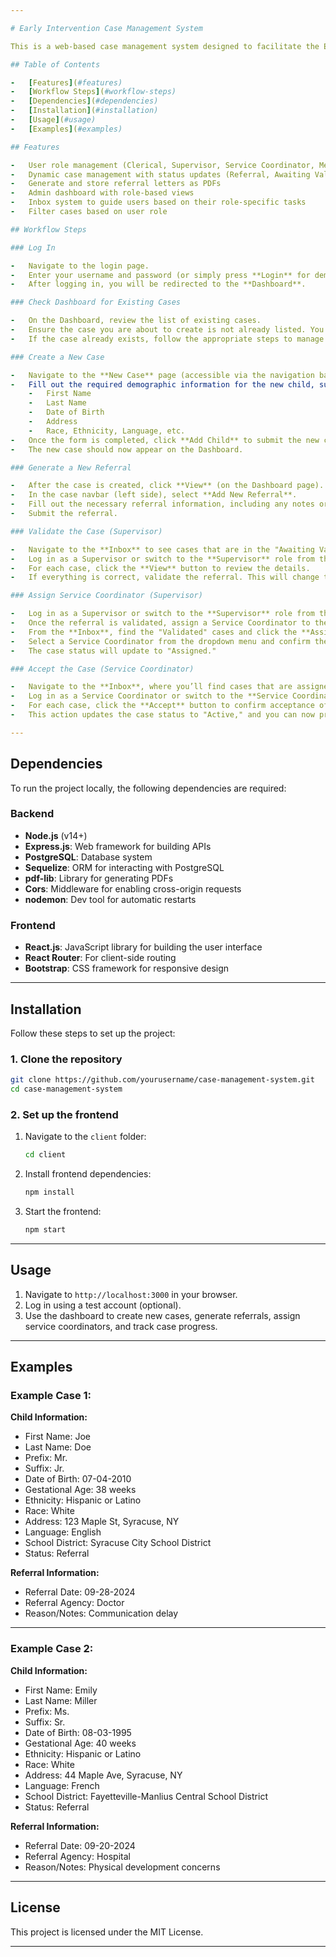 ```yaml
---

# Early Intervention Case Management System

This is a web-based case management system designed to facilitate the Early Intervention (EI) process in New York State. It allows users to manage referrals, assign service coordinators, and track the progress of cases through the EI workflow.

## Table of Contents

-   [Features](#features)
-   [Workflow Steps](#workflow-steps)
-   [Dependencies](#dependencies)
-   [Installation](#installation)
-   [Usage](#usage)
-   [Examples](#examples)

## Features

-   User role management (Clerical, Supervisor, Service Coordinator, Medical Records, Admin)
-   Dynamic case management with status updates (Referral, Awaiting Validation, Assigned, etc.)
-   Generate and store referral letters as PDFs
-   Admin dashboard with role-based views
-   Inbox system to guide users based on their role-specific tasks
-   Filter cases based on user role

## Workflow Steps

### Log In

-   Navigate to the login page.
-   Enter your username and password (or simply press **Login** for demo purposes).
-   After logging in, you will be redirected to the **Dashboard**.

### Check Dashboard for Existing Cases

-   On the Dashboard, review the list of existing cases.
-   Ensure the case you are about to create is not already listed. You can search by name or DOB.
-   If the case already exists, follow the appropriate steps to manage it based on its status. If not, proceed to the next step.

### Create a New Case

-   Navigate to the **New Case** page (accessible via the navigation bar).
-   Fill out the required demographic information for the new child, such as:
    -   First Name
    -   Last Name
    -   Date of Birth
    -   Address
    -   Race, Ethnicity, Language, etc.
-   Once the form is completed, click **Add Child** to submit the new case.
-   The new case should now appear on the Dashboard.

### Generate a New Referral

-   After the case is created, click **View** (on the Dashboard page).
-   In the case navbar (left side), select **Add New Referral**.
-   Fill out the necessary referral information, including any notes or additional details.
-   Submit the referral.

### Validate the Case (Supervisor)

-   Navigate to the **Inbox** to see cases that are in the "Awaiting Validation" status.
-   Log in as a Supervisor or switch to the **Supervisor** role from the role selector.
-   For each case, click the **View** button to review the details.
-   If everything is correct, validate the referral. This will change the case status to "Validated" and your role will be reset to "Clerical."

### Assign Service Coordinator (Supervisor)

-   Log in as a Supervisor or switch to the **Supervisor** role from the role selector.
-   Once the referral is validated, assign a Service Coordinator to the case.
-   From the **Inbox**, find the "Validated" cases and click the **Assign** button for the relevant case.
-   Select a Service Coordinator from the dropdown menu and confirm the assignment.
-   The case status will update to "Assigned."

### Accept the Case (Service Coordinator)

-   Navigate to the **Inbox**, where you’ll find cases that are assigned to the **Service Coordinator** role.
-   Log in as a Service Coordinator or switch to the **Service Coordinator** role.
-   For each case, click the **Accept** button to confirm acceptance of the case.
-   This action updates the case status to "Active," and you can now proceed with Early Intervention services.

---
```


## Dependencies

To run the project locally, the following dependencies are required:

### Backend

-   **Node.js** (v14+)
-   **Express.js**: Web framework for building APIs
-   **PostgreSQL**: Database system
-   **Sequelize**: ORM for interacting with PostgreSQL
-   **pdf-lib**: Library for generating PDFs
-   **Cors**: Middleware for enabling cross-origin requests
-   **nodemon**: Dev tool for automatic restarts

### Frontend

-   **React.js**: JavaScript library for building the user interface
-   **React Router**: For client-side routing
-   **Bootstrap**: CSS framework for responsive design

---

## Installation

Follow these steps to set up the project:

### 1. Clone the repository

```bash
git clone https://github.com/yourusername/case-management-system.git
cd case-management-system
```

### 2. Set up the frontend

1. Navigate to the `client` folder:

    ```bash
    cd client
    ```

2. Install frontend dependencies:

    ```bash
    npm install
    ```

3. Start the frontend:
    ```bash
    npm start
    ```

---

## Usage

1. Navigate to `http://localhost:3000` in your browser.
2. Log in using a test account (optional).
3. Use the dashboard to create new cases, generate referrals, assign service coordinators, and track case progress.

---

## Examples

### Example Case 1:

**Child Information:**

-   First Name: Joe
-   Last Name: Doe
-   Prefix: Mr.
-   Suffix: Jr.
-   Date of Birth: 07-04-2010
-   Gestational Age: 38 weeks
-   Ethnicity: Hispanic or Latino
-   Race: White
-   Address: 123 Maple St, Syracuse, NY
-   Language: English
-   School District: Syracuse City School District
-   Status: Referral

**Referral Information:**

-   Referral Date: 09-28-2024
-   Referral Agency: Doctor
-   Reason/Notes: Communication delay

---

### Example Case 2:

**Child Information:**

-   First Name: Emily
-   Last Name: Miller
-   Prefix: Ms.
-   Suffix: Sr.
-   Date of Birth: 08-03-1995
-   Gestational Age: 40 weeks
-   Ethnicity: Hispanic or Latino
-   Race: White
-   Address: 44 Maple Ave, Syracuse, NY
-   Language: French
-   School District: Fayetteville-Manlius Central School District
-   Status: Referral

**Referral Information:**

-   Referral Date: 09-20-2024
-   Referral Agency: Hospital
-   Reason/Notes: Physical development concerns

---

## License

This project is licensed under the MIT License.

---
